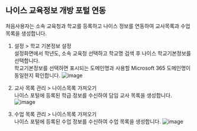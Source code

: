 ## 나이스 교육정보 개방 포털 연동
처음사용자는 소속 교육청과 학교를 등록하고 나이스 정보를 연동하여 교사목록과 수업 목록을 생성합니다.

1. 설정 > 학교 기본정보 설정  
설정화면에서 학년도, 소속 교육청 선택하고 학교명 검색 후 나이스 학교기본정보를 선택합니다.   
학교기본정보를 선택하면 표시되는 도메인명과 사용할 Microsoft 365 도메인명이 동일한지 확인합니다. 
![image](https://user-images.githubusercontent.com/16409151/215449128-34e03441-ce9e-4cbb-a930-81ead5a27def.png)

2. 교사 목록 관리 > 나이스목록 가져오기    
나이스 포털에 등록된 학급 정보를 수신하여 담임 교사 목록을 생성합니다.
![image](https://user-images.githubusercontent.com/16409151/215669988-da55dbdf-9da7-49e2-a901-87b545323fea.png)

3. 수업 목록 관리 > 나이스목록 가져오기   
나이스 포털에 등록된 수업 정보를 수신하여 수업 목록을 생성합니다.
![image](https://user-images.githubusercontent.com/16409151/215683468-00749f87-acec-49d1-bce8-f77ca47505ac.png)

